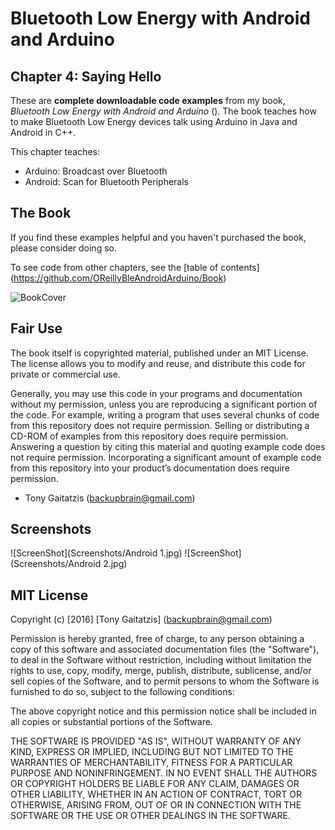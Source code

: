 Bluetooth Low Energy with Android and Arduino
========================================================
Chapter 4: Saying Hello
---------------------------------------------

These are **complete downloadable code examples** from my book, _Bluetooth Low Energy with Android and Arduino_ (<url>).  The book teaches how to make Bluetooth Low Energy devices talk using Arduino in Java and Android in C++.

This chapter teaches:
* Arduino: Broadcast over Bluetooth
* Android: Scan for Bluetooth Peripherals

The Book
------------
If you find these examples helpful and you haven't purchased the book, please consider doing so.

To see code from other chapters, see the [table of contents] (https://github.com/OReillyBleAndroidArduino/Book)

![BookCover](https://github.com/OReillyBleAndroidArduino/Book/blob/master/Bluetooth%20Low%20Energy%20with%20Android%20and%20Arduino%20Cover.png)


Fair Use
--------

The book itself is copyrighted material, published under an MIT License. The license allows you to modify and reuse, and distribute this code for private or commercial use.

Generally, you may use this code in your programs and documentation without my permission, unless you are reproducing a significant portion of the code.  For example, writing a program that uses several chunks of code from this repository does not require permission. Selling or distributing a CD-ROM of examples from this repository does require permission. Answering a question by citing this material and quoting example code does not require permission. Incorporating a significant amount of example code from this repository into your product’s documentation does require permission.

- Tony Gaitatzis (<backupbrain@gmail.com>)

Screenshots
-----------


![ScreenShot](Screenshots/Android 1.jpg)
![ScreenShot](Screenshots/Android 2.jpg)


MIT License
------------

Copyright (c) [2016] [Tony Gaitatzis] (<backupbrain@gmail.com>)

Permission is hereby granted, free of charge, to any person obtaining a copy
of this software and associated documentation files (the "Software"), to deal
in the Software without restriction, including without limitation the rights
to use, copy, modify, merge, publish, distribute, sublicense, and/or sell
copies of the Software, and to permit persons to whom the Software is
furnished to do so, subject to the following conditions:

The above copyright notice and this permission notice shall be included in all
copies or substantial portions of the Software.

THE SOFTWARE IS PROVIDED "AS IS", WITHOUT WARRANTY OF ANY KIND, EXPRESS OR
IMPLIED, INCLUDING BUT NOT LIMITED TO THE WARRANTIES OF MERCHANTABILITY,
FITNESS FOR A PARTICULAR PURPOSE AND NONINFRINGEMENT. IN NO EVENT SHALL THE
AUTHORS OR COPYRIGHT HOLDERS BE LIABLE FOR ANY CLAIM, DAMAGES OR OTHER
LIABILITY, WHETHER IN AN ACTION OF CONTRACT, TORT OR OTHERWISE, ARISING FROM,
OUT OF OR IN CONNECTION WITH THE SOFTWARE OR THE USE OR OTHER DEALINGS IN THE
SOFTWARE.